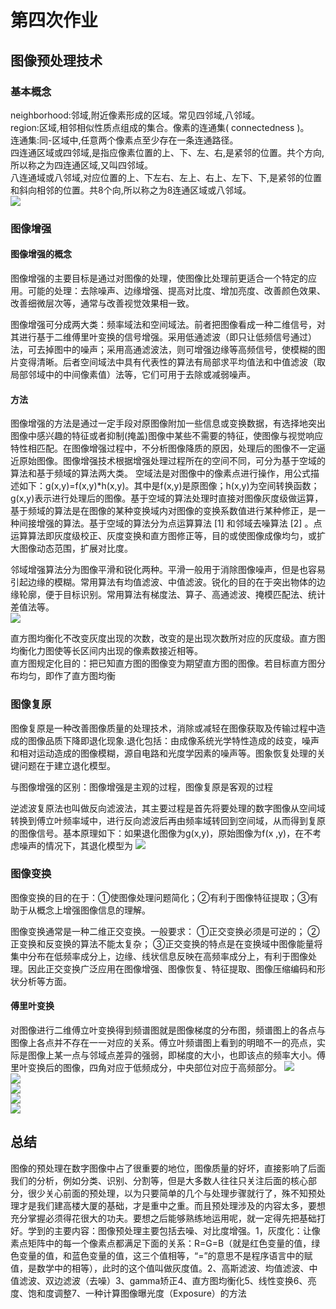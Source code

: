 # 第四次作业  

## 图像预处理技术  

### 基本概念  

neighborhood:邻域,附近像素形成的区域。常见四邻域,八邻域。  
region:区域,相邻相似性质点组成的集合。像素的连通集( connectedness )。  
连通集:同-区域中,任意两个像素点至少存在一条连通路径。  
四连通区域或四邻域,是指应像素位置的上、下、左、右,是紧邻的位置。共个方向,所以称之为四连通区域,又叫四邻域。  
八连通域或八邻域,对应位置的上、下左右、左上、右上、左下、下,是紧邻的位置和斜向相邻的位置。共8个向,所以称之为8连通区域或八邻域。  
![](media/001.png)  

### 图像增强    

#### 图像增强的概念   

图像增强的主要目标是通过对图像的处理，使图像比处理前更适合一个特定的应用。可能的处理：去除噪声、边缘增强、提高对比度、增加亮度、改善颜色效果、改善细微层次等，通常与改善视觉效果相一致。  

图像增强可分成两大类：频率域法和空间域法。前者把图像看成一种二维信号，对其进行基于二维傅里叶变换的信号增强。采用低通滤波（即只让低频信号通过）法，可去掉图中的噪声；采用高通滤波法，则可增强边缘等高频信号，使模糊的图片变得清晰。后者空间域法中具有代表性的算法有局部求平均值法和中值滤波（取局部邻域中的中间像素值）法等，它们可用于去除或减弱噪声。  

#### 方法  

图像增强的方法是通过一定手段对原图像附加一些信息或变换数据，有选择地突出图像中感兴趣的特征或者抑制(掩盖)图像中某些不需要的特征，使图像与视觉响应特性相匹配。在图像增强过程中，不分析图像降质的原因，处理后的图像不一定逼近原始图像。图像增强技术根据增强处理过程所在的空间不同，可分为基于空域的算法和基于频域的算法两大类。
空域法是对图像中的像素点进行操作，用公式描述如下：g(x,y)=f(x,y)*h(x,y)。其中是f(x,y)是原图像；h(x,y)为空间转换函数；g(x,y)表示进行处理后的图像。基于空域的算法处理时直接对图像灰度级做运算，基于频域的算法是在图像的某种变换域内对图像的变换系数值进行某种修正，是一种间接增强的算法。基于空域的算法分为点运算算法 [1]  和邻域去噪算法 [2]  。点运算算法即灰度级校正、灰度变换和直方图修正等，目的或使图像成像均匀，或扩大图像动态范围，扩展对比度。

邻域增强算法分为图像平滑和锐化两种。平滑一般用于消除图像噪声，但是也容易引起边缘的模糊。常用算法有均值滤波、中值滤波。锐化的目的在于突出物体的边缘轮廓，便于目标识别。常用算法有梯度法、算子、高通滤波、掩模匹配法、统计差值法等。  
![](media/002.png)    

直方图均衡化不改变灰度出现的次数，改变的是出现次数所对应的灰度级。直方图均衡化力图使等长区间内出现的像素数接近相等。  
直方图规定化目的：把已知直方图的图像变为期望直方图的图像。若目标直方图分布均匀，即作了直方图均衡  

### 图像复原
图像复原是一种改善图像质量的处理技术，消除或减轻在图像获取及传输过程中造成的图像品质下降即退化现象.退化包括：由成像系统光学特性造成的歧变，噪声和相对运动造成的图像模糊，源自电路和光度学因素的噪声等。图象恢复处理的关键问题在于建立退化模型。

与图像增强的区别：图像增强是主观的过程，图像复原是客观的过程
  
逆滤波复原法也叫做反向滤波法，其主要过程是首先将要处理的数字图像从空间域转换到傅立叶频率域中，进行反向滤波后再由频率域转回到空间域，从而得到复原的图像信号。基本原理如下：如果退化图像为g(x,y)，原始图像为f(x ,y)，在不考虑噪声的情况下，其退化模型为
![](media/003.png)  
### 图像变换  
图像变换的目的在于：①使图像处理问题简化；②有利于图像特征提取；③有助于从概念上增强图像信息的理解。  

图像变换通常是一种二维正交变换。一般要求： ①正交变换必须是可逆的； ②正变换和反变换的算法不能太复杂； ③正交变换的特点是在变换域中图像能量将集中分布在低频率成分上，边缘、线状信息反映在高频率成分上，有利于图像处理。因此正交变换广泛应用在图像增强、图像恢复、特征提取、图像压缩编码和形状分析等方面。

#### 傅里叶变换  
对图像进行二维傅立叶变换得到频谱图就是图像梯度的分布图，频谱图上的各点与图像上各点并不存在一一对应的关系。傅立叶频谱图上看到的明暗不一的亮点，实际是图像上某一点与邻域点差异的强弱，即梯度的大小，也即该点的频率大小。傅里叶变换后的图像，四角对应于低频成分，中央部位对应于高频部分。
![](media/004.png)   
![](media/005.png)   
![](media/006.png)  
![](media/007.png)    
![](media/008.png)   
 
## 总结  
图像的预处理在数字图像中占了很重要的地位，图像质量的好坏，直接影响了后面我们的分析，例如分类、识别、分割等，但是大多数人往往只关注后面的核心部分，很少关心前面的预处理，以为只要简单的几个与处理步骤就行了，殊不知预处理才是我们建高楼大厦的基础，才是重中之重。而且预处理涉及的内容太多，要想充分掌握必须得花很大的功夫。要想之后能够熟练地运用呢，就一定得先把基础打好。学到的主要内容：图像预处理主要包括去噪、对比度增强。1，灰度化：让像素点矩阵中的每一个像素点都满足下面的关系：R=G=B（就是红色变量的值，绿色变量的值，和蓝色变量的值，这三个值相等，“=”的意思不是程序语言中的赋值，是数学中的相等），此时的这个值叫做灰度值。2、高斯滤波、均值滤波、中值滤波、双边滤波（去噪）3、gamma矫正4、直方图均衡化5、线性变换6、亮度、饱和度调整7、一种计算图像曝光度（Exposure）的方法